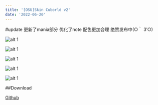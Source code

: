 ```yaml
---
title: '[OSU]Skin Cuborld v2'
date: '2022-06-20'
---
```

#update
更新了mania部分
优化了note
配色更加合理
绝赞发布中(○｀ 3′○)

![alt 1](https://rino.xn--xj8hhl.tk/images/screenshot100.jpg)

![alt 1](https://rino.xn--xj8hhl.tk/images/screenshot101.jpg)

![alt 1](https://rino.xn--xj8hhl.tk/images/screenshot102.jpg)

![alt 1](https://rino.xn--xj8hhl.tk/images/screenshot103.jpg)

![alt 1](https://rino.xn--xj8hhl.tk/images/screenshot104.jpg)

##Download

[Github](https://github.com/AECBanana/Cuborld/releases)

